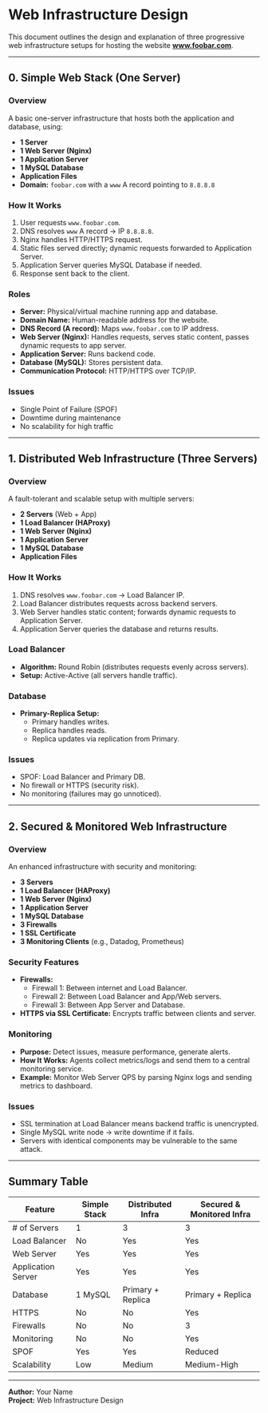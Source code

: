 # Web Infrastructure Design

This document outlines the design and explanation of three progressive web infrastructure setups for hosting the website **www.foobar.com**.

---

## **0. Simple Web Stack (One Server)**

### **Overview**
A basic one-server infrastructure that hosts both the application and database, using:
- **1 Server**
- **1 Web Server (Nginx)**
- **1 Application Server**
- **1 MySQL Database**
- **Application Files**
- **Domain:** `foobar.com` with a `www` A record pointing to `8.8.8.8`

### **How It Works**
1. User requests `www.foobar.com`.
2. DNS resolves `www` A record → IP `8.8.8.8`.
3. Nginx handles HTTP/HTTPS request.
4. Static files served directly; dynamic requests forwarded to Application Server.
5. Application Server queries MySQL Database if needed.
6. Response sent back to the client.

### **Roles**
- **Server:** Physical/virtual machine running app and database.
- **Domain Name:** Human-readable address for the website.
- **DNS Record (A record):** Maps `www.foobar.com` to IP address.
- **Web Server (Nginx):** Handles requests, serves static content, passes dynamic requests to app server.
- **Application Server:** Runs backend code.
- **Database (MySQL):** Stores persistent data.
- **Communication Protocol:** HTTP/HTTPS over TCP/IP.

### **Issues**
- Single Point of Failure (SPOF)
- Downtime during maintenance
- No scalability for high traffic

---

## **1. Distributed Web Infrastructure (Three Servers)**

### **Overview**
A fault-tolerant and scalable setup with multiple servers:
- **2 Servers** (Web + App)
- **1 Load Balancer (HAProxy)**
- **1 Web Server (Nginx)**
- **1 Application Server**
- **1 MySQL Database**
- **Application Files**

### **How It Works**
1. DNS resolves `www.foobar.com` → Load Balancer IP.
2. Load Balancer distributes requests across backend servers.
3. Web Server handles static content; forwards dynamic requests to Application Server.
4. Application Server queries the database and returns results.

### **Load Balancer**
- **Algorithm:** Round Robin (distributes requests evenly across servers).
- **Setup:** Active-Active (all servers handle traffic).

### **Database**
- **Primary-Replica Setup:**  
  - Primary handles writes.
  - Replica handles reads.
  - Replica updates via replication from Primary.

### **Issues**
- SPOF: Load Balancer and Primary DB.
- No firewall or HTTPS (security risk).
- No monitoring (failures may go unnoticed).

---

## **2. Secured & Monitored Web Infrastructure**

### **Overview**
An enhanced infrastructure with security and monitoring:
- **3 Servers**
- **1 Load Balancer (HAProxy)**
- **1 Web Server (Nginx)**
- **1 Application Server**
- **1 MySQL Database**
- **3 Firewalls**
- **1 SSL Certificate**
- **3 Monitoring Clients** (e.g., Datadog, Prometheus)

### **Security Features**
- **Firewalls:**
  - Firewall 1: Between internet and Load Balancer.
  - Firewall 2: Between Load Balancer and App/Web servers.
  - Firewall 3: Between App Server and Database.
- **HTTPS via SSL Certificate:** Encrypts traffic between clients and server.

### **Monitoring**
- **Purpose:** Detect issues, measure performance, generate alerts.
- **How It Works:** Agents collect metrics/logs and send them to a central monitoring service.
- **Example:** Monitor Web Server QPS by parsing Nginx logs and sending metrics to dashboard.

### **Issues**
- SSL termination at Load Balancer means backend traffic is unencrypted.
- Single MySQL write node → write downtime if it fails.
- Servers with identical components may be vulnerable to the same attack.

---

## **Summary Table**

| Feature                | Simple Stack       | Distributed Infra  | Secured & Monitored Infra |
|------------------------|-------------------|-------------------|---------------------------|
| # of Servers           | 1                 | 3                 | 3                         |
| Load Balancer          | No                | Yes               | Yes                       |
| Web Server             | Yes               | Yes               | Yes                       |
| Application Server     | Yes               | Yes               | Yes                       |
| Database               | 1 MySQL           | Primary + Replica | Primary + Replica         |
| HTTPS                  | No                | No                | Yes                       |
| Firewalls              | No                | No                | 3                         |
| Monitoring             | No                | No                | Yes                       |
| SPOF                   | Yes               | Yes               | Reduced                   |
| Scalability            | Low               | Medium            | Medium-High               |

---

**Author:** Your Name  
**Project:** Web Infrastructure Design
